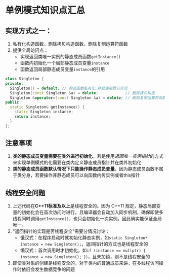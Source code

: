 # 单例模式知识点汇总
## 实现方式之一：
1. 私有化构造函数，删除拷贝构造函数，删除复制运算符函数
2. 提供全局访问点：
    - 实现返回类唯一实例的静态成员函数`getInstance()`
    - 函数内初始化一个局部静态成员变量`instance`
    - 函数返回局部静态成员变量`instance`的引用

```cpp
class Singleton {
private:
  Singleton() = default; // 构造函数私有化,并且使用默认实现
  Singleton(const Singleton &a) = delete;            // 删除拷贝构造
  Singleton &operator=(const Singleton &a) = delete; // 删除复制运算符函数
public:
  static Singleton& getInstance() {
    static Singleton instance;
    return instance;
  }
};
```
## 注意事项
1. **类的静态成员变量需要在类外进行初始化**。若是使用*返回唯一实例指针*的方式来实现单例模式的化需要在类内定义静态成员指针并在类外初始化
2. **类的静态成员函数默认情况下只能操作静态成员变量**。因为静态成员函数不属于类分身，若要操作非静态成员可以向函数内传实例或者this指针

## 线程安全问题
1. 上述代码在**C++11标准及以上**是线程安全的。因为 C++11 规定，静态局部变量的初始化会在首次访问时进行，且编译器会自动加入同步机制，确保即使多线程同时调用`getInstance()`，也只会初始化一次实例。因此确实能保证全局唯一。
2. "返回指针的实现是否线程安全"需要分情况讨论：
    - 饿汉式：在程序启动时就初始化静态实例，如`static Singleton* instance = new Singleton();`，返回指针的方式也是线程安全的
    - 懒汉式：首次调用时才初始化，如`if (instance == nullptr) { instance = new Singleton(); }）`，且未加锁，则不是线程安全的
3. 即使类对象的创建是线程安全的，对于类内的普通成员来讲，在多线程访问操作时依旧会发生数据竞争的问题